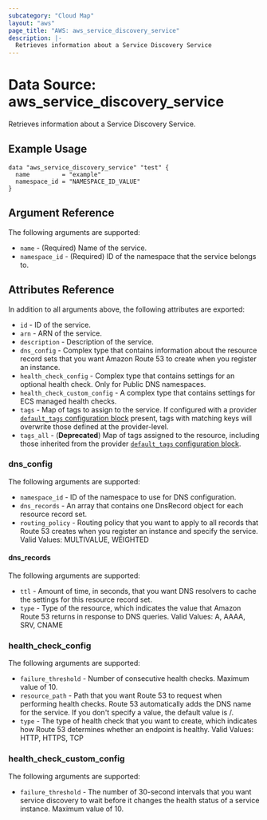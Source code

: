 ```yaml
---
subcategory: "Cloud Map"
layout: "aws"
page_title: "AWS: aws_service_discovery_service"
description: |-
  Retrieves information about a Service Discovery Service
---
```


# Data Source: aws_service_discovery_service

Retrieves information about a Service Discovery Service.

## Example Usage

```hcl
data "aws_service_discovery_service" "test" {
  name         = "example"
  namespace_id = "NAMESPACE_ID_VALUE"
}
```

## Argument Reference

The following arguments are supported:

* `name` - (Required) Name of the service.
* `namespace_id` - (Required) ID of the namespace that the service belongs to.

## Attributes Reference

In addition to all arguments above, the following attributes are exported:

* `id` - ID of the service.
* `arn` - ARN of the service.
* `description` - Description of the service.
* `dns_config` - Complex type that contains information about the resource record sets that you want Amazon Route 53 to create when you register an instance.
* `health_check_config` - Complex type that contains settings for an optional health check. Only for Public DNS namespaces.
* `health_check_custom_config` -  A complex type that contains settings for ECS managed health checks.
* `tags` - Map of tags to assign to the service. If configured with a provider [`default_tags` configuration block](https://registry.terraform.io/providers/hashicorp/aws/latest/docs#default_tags-configuration-block) present, tags with matching keys will overwrite those defined at the provider-level.
* `tags_all` - (**Deprecated**) Map of tags assigned to the resource, including those inherited from the provider [`default_tags` configuration block](https://registry.terraform.io/providers/hashicorp/aws/latest/docs#default_tags-configuration-block).

### dns_config

The following arguments are supported:

* `namespace_id` - ID of the namespace to use for DNS configuration.
* `dns_records` - An array that contains one DnsRecord object for each resource record set.
* `routing_policy` - Routing policy that you want to apply to all records that Route 53 creates when you register an instance and specify the service. Valid Values: MULTIVALUE, WEIGHTED

#### dns_records

The following arguments are supported:

* `ttl` - Amount of time, in seconds, that you want DNS resolvers to cache the settings for this resource record set.
* `type` - Type of the resource, which indicates the value that Amazon Route 53 returns in response to DNS queries. Valid Values: A, AAAA, SRV, CNAME

### health_check_config

The following arguments are supported:

* `failure_threshold` - Number of consecutive health checks. Maximum value of 10.
* `resource_path` - Path that you want Route 53 to request when performing health checks. Route 53 automatically adds the DNS name for the service. If you don't specify a value, the default value is /.
* `type` -  The type of health check that you want to create, which indicates how Route 53 determines whether an endpoint is healthy. Valid Values: HTTP, HTTPS, TCP

### health_check_custom_config

The following arguments are supported:

* `failure_threshold` -  The number of 30-second intervals that you want service discovery to wait before it changes the health status of a service instance.  Maximum value of 10.
